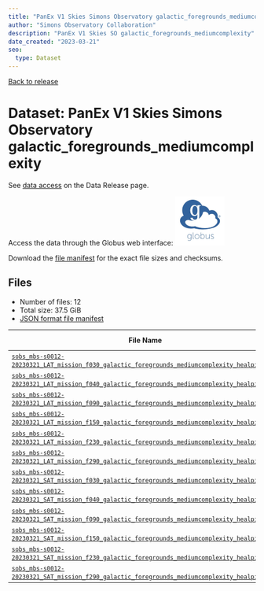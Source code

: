 ```yaml
---
title: "PanEx V1 Skies Simons Observatory galactic_foregrounds_mediumcomplexity"
author: "Simons Observatory Collaboration"
description: "PanEx V1 Skies SO galactic_foregrounds_mediumcomplexity"
date_created: "2023-03-21"
seo:
  type: Dataset
---
```


[Back to release](./panexv1-so.html#datasets)

# Dataset: PanEx V1 Skies Simons Observatory galactic_foregrounds_mediumcomplexity

See [data access](./panexv1-so.html#data-access) on the Data Release page.

Access the data through the Globus web interface: [![Download via Globus](images/globus-logo.png)](https://app.globus.org/file-manager?origin_id=53b2a147-ae9d-4bbf-9d18-3b46d133d4bb&origin_path=%2Fmbs-s0012-20230321%2Fgalactic_foregrounds_mediumcomplexity%2F)

Download the [file manifest](https://g-0a470a.6b7bd8.0ec8.data.globus.org/mbs-s0012-20230321/galactic_foregrounds_mediumcomplexity/manifest.json) for the exact file sizes and checksums.

## Files

- Number of files: 12
- Total size: 37.5 GiB
- [JSON format file manifest](https://g-0a470a.6b7bd8.0ec8.data.globus.org/mbs-s0012-20230321/galactic_foregrounds_mediumcomplexity/manifest.json)

|                                                                                                                                             File Name                                                                                                                                             |  Telescope  | Frequency Band (GHz) | Nside |   Size    |
| ------------------------------------------------------------------------------------------------------------------------------------------------------------------------------------------------------------------------------------------------------------------------------------------------- | ----------- | -------------------- | ----- | --------- |
| [`sobs_mbs-s0012-20230321_LAT_mission_f030_galactic_foregrounds_mediumcomplexity_healpix.fits`](https://g-456d30.0ed28.75bc.data.globus.org/mbs-s0012-20230321/galactic_foregrounds_mediumcomplexity/sobs_mbs-s0012-20230321_LAT_mission_f030_galactic_foregrounds_mediumcomplexity_healpix.fits) | foregrounds | ediumcomplexity      | ix    | 576.0 MiB |
| [`sobs_mbs-s0012-20230321_LAT_mission_f040_galactic_foregrounds_mediumcomplexity_healpix.fits`](https://g-456d30.0ed28.75bc.data.globus.org/mbs-s0012-20230321/galactic_foregrounds_mediumcomplexity/sobs_mbs-s0012-20230321_LAT_mission_f040_galactic_foregrounds_mediumcomplexity_healpix.fits) | foregrounds | ediumcomplexity      | ix    | 576.0 MiB |
| [`sobs_mbs-s0012-20230321_LAT_mission_f090_galactic_foregrounds_mediumcomplexity_healpix.fits`](https://g-456d30.0ed28.75bc.data.globus.org/mbs-s0012-20230321/galactic_foregrounds_mediumcomplexity/sobs_mbs-s0012-20230321_LAT_mission_f090_galactic_foregrounds_mediumcomplexity_healpix.fits) | foregrounds | ediumcomplexity      | ix    | 9.0 GiB   |
| [`sobs_mbs-s0012-20230321_LAT_mission_f150_galactic_foregrounds_mediumcomplexity_healpix.fits`](https://g-456d30.0ed28.75bc.data.globus.org/mbs-s0012-20230321/galactic_foregrounds_mediumcomplexity/sobs_mbs-s0012-20230321_LAT_mission_f150_galactic_foregrounds_mediumcomplexity_healpix.fits) | foregrounds | ediumcomplexity      | ix    | 9.0 GiB   |
| [`sobs_mbs-s0012-20230321_LAT_mission_f230_galactic_foregrounds_mediumcomplexity_healpix.fits`](https://g-456d30.0ed28.75bc.data.globus.org/mbs-s0012-20230321/galactic_foregrounds_mediumcomplexity/sobs_mbs-s0012-20230321_LAT_mission_f230_galactic_foregrounds_mediumcomplexity_healpix.fits) | foregrounds | ediumcomplexity      | ix    | 9.0 GiB   |
| [`sobs_mbs-s0012-20230321_LAT_mission_f290_galactic_foregrounds_mediumcomplexity_healpix.fits`](https://g-456d30.0ed28.75bc.data.globus.org/mbs-s0012-20230321/galactic_foregrounds_mediumcomplexity/sobs_mbs-s0012-20230321_LAT_mission_f290_galactic_foregrounds_mediumcomplexity_healpix.fits) | foregrounds | ediumcomplexity      | ix    | 9.0 GiB   |
| [`sobs_mbs-s0012-20230321_SAT_mission_f030_galactic_foregrounds_mediumcomplexity_healpix.fits`](https://g-456d30.0ed28.75bc.data.globus.org/mbs-s0012-20230321/galactic_foregrounds_mediumcomplexity/sobs_mbs-s0012-20230321_SAT_mission_f030_galactic_foregrounds_mediumcomplexity_healpix.fits) | foregrounds | ediumcomplexity      | ix    | 2.3 MiB   |
| [`sobs_mbs-s0012-20230321_SAT_mission_f040_galactic_foregrounds_mediumcomplexity_healpix.fits`](https://g-456d30.0ed28.75bc.data.globus.org/mbs-s0012-20230321/galactic_foregrounds_mediumcomplexity/sobs_mbs-s0012-20230321_SAT_mission_f040_galactic_foregrounds_mediumcomplexity_healpix.fits) | foregrounds | ediumcomplexity      | ix    | 2.3 MiB   |
| [`sobs_mbs-s0012-20230321_SAT_mission_f090_galactic_foregrounds_mediumcomplexity_healpix.fits`](https://g-456d30.0ed28.75bc.data.globus.org/mbs-s0012-20230321/galactic_foregrounds_mediumcomplexity/sobs_mbs-s0012-20230321_SAT_mission_f090_galactic_foregrounds_mediumcomplexity_healpix.fits) | foregrounds | ediumcomplexity      | ix    | 36.0 MiB  |
| [`sobs_mbs-s0012-20230321_SAT_mission_f150_galactic_foregrounds_mediumcomplexity_healpix.fits`](https://g-456d30.0ed28.75bc.data.globus.org/mbs-s0012-20230321/galactic_foregrounds_mediumcomplexity/sobs_mbs-s0012-20230321_SAT_mission_f150_galactic_foregrounds_mediumcomplexity_healpix.fits) | foregrounds | ediumcomplexity      | ix    | 36.0 MiB  |
| [`sobs_mbs-s0012-20230321_SAT_mission_f230_galactic_foregrounds_mediumcomplexity_healpix.fits`](https://g-456d30.0ed28.75bc.data.globus.org/mbs-s0012-20230321/galactic_foregrounds_mediumcomplexity/sobs_mbs-s0012-20230321_SAT_mission_f230_galactic_foregrounds_mediumcomplexity_healpix.fits) | foregrounds | ediumcomplexity      | ix    | 144.0 MiB |
| [`sobs_mbs-s0012-20230321_SAT_mission_f290_galactic_foregrounds_mediumcomplexity_healpix.fits`](https://g-456d30.0ed28.75bc.data.globus.org/mbs-s0012-20230321/galactic_foregrounds_mediumcomplexity/sobs_mbs-s0012-20230321_SAT_mission_f290_galactic_foregrounds_mediumcomplexity_healpix.fits) | foregrounds | ediumcomplexity      | ix    | 144.0 MiB |
